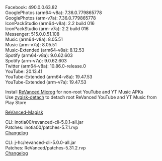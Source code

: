 Facebook: 490.0.0.63.82  
GooglePhotos (arm64-v8a): 7.36.0.779865778  
GooglePhotos (arm-v7a): 7.36.0.779865778  
IconPackStudio (arm64-v8a): 2.2 build 016  
IconPackStudio (arm-v7a): 2.2 build 016  
Messenger: 515.0.0.51.108  
Music (arm64-v8a): 8.05.51  
Music (arm-v7a): 8.05.51  
Music-Extended (arm64-v8a): 8.12.53  
Spotify (arm64-v8a): 9.0.62.603  
Spotify (arm-v7a): 9.0.62.603  
Twitter (arm64-v8a): 10.86.0-release.0  
YouTube: 20.13.41  
YouTube-Extended (arm64-v8a): 19.47.53  
YouTube-Extended (arm-v7a): 19.47.53  

Install [ReVanced Microg](https://github.com/ReVanced/GmsCore/releases) for non-root YouTube and YT Music APKs  
Use [zygisk-detach](https://github.com/j-hc/zygisk-detach) to detach root ReVanced YouTube and YT Music from Play Store  

[ReVanced-Magisk](https://github.com/kingsmanvn1x32/ReVanced-Magisk)
  
CLI: inotia00/revanced-cli-5.0.1-all.jar  
Patches: inotia00/patches-5.7.1.rvp  
[Changelog](https://github.com/inotia00/revanced-patches/releases/tag/v5.7.1)

CLI: j-hc/revanced-cli-5.0.0-all.jar  
Patches: ReVanced/patches-5.31.2.rvp  
[Changelog](https://github.com/ReVanced/revanced-patches/releases/tag/v5.31.2)  
